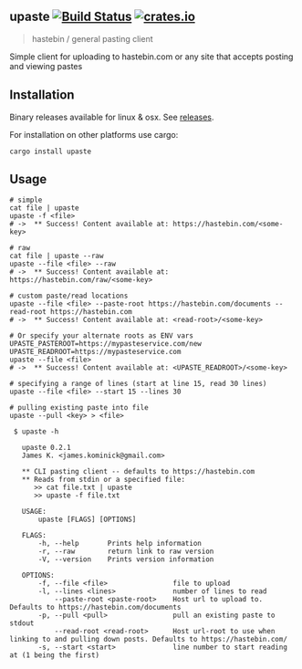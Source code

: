 ## upaste [![Build Status](https://travis-ci.org/jaemk/upaste.svg?branch=master)](https://travis-ci.org/jaemk/upaste) [![crates.io](https://img.shields.io/crates/v/upaste.svg)](https://crates.io/crates/upaste)
> hastebin / general pasting client

Simple client for uploading to hastebin.com or any site that accepts posting and viewing pastes

## Installation

Binary releases available for linux & osx. See [releases](https://github.com/jaemk/upaste/releases).

For installation on other platforms use cargo:
```
cargo install upaste
```

## Usage
```
# simple
cat file | upaste
upaste -f <file>
# ->  ** Success! Content available at: https://hastebin.com/<some-key>

# raw
cat file | upaste --raw
upaste --file <file> --raw
# ->  ** Success! Content available at: https://hastebin.com/raw/<some-key>

# custom paste/read locations
upaste --file <file> --paste-root https://hastebin.com/documents --read-root https://hastebin.com
# ->  ** Success! Content available at: <read-root>/<some-key>

# Or specify your alternate roots as ENV vars
UPASTE_PASTEROOT=https://mypasteservice.com/new
UPASTE_READROOT=https://mypasteservice.com
upaste --file <file>
# ->  ** Success! Content available at: <UPASTE_READROOT>/<some-key>

# specifying a range of lines (start at line 15, read 30 lines)
upaste --file <file> --start 15 --lines 30

# pulling existing paste into file
upaste --pull <key> > <file>
```

```
 $ upaste -h

   upaste 0.2.1
   James K. <james.kominick@gmail.com>
   
   ** CLI pasting client -- defaults to https://hastebin.com
   ** Reads from stdin or a specified file:
      >> cat file.txt | upaste
      >> upaste -f file.txt
   
   USAGE:
       upaste [FLAGS] [OPTIONS]
   
   FLAGS:
       -h, --help       Prints help information
       -r, --raw        return link to raw version
       -V, --version    Prints version information
   
   OPTIONS:
       -f, --file <file>                file to upload
       -l, --lines <lines>              number of lines to read
           --paste-root <paste-root>    Host url to upload to. Defaults to https://hastebin.com/documents
       -p, --pull <pull>                pull an existing paste to stdout
           --read-root <read-root>      Host url-root to use when linking to and pulling down posts. Defaults to https://hastebin.com/
       -s, --start <start>              line number to start reading at (1 being the first)
```
